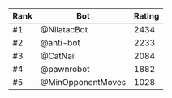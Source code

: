 Rank|Bot|Rating
---|---|---
#1|@NilatacBot|2434
#2|@anti-bot|2233
#3|@CatNail|2084
#4|@pawnrobot|1882
#5|@MinOpponentMoves|1028
